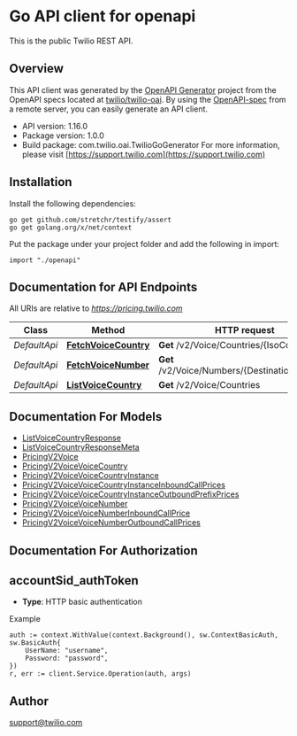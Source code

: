 # Go API client for openapi

This is the public Twilio REST API.

## Overview
This API client was generated by the [OpenAPI Generator](https://openapi-generator.tech) project from the OpenAPI specs located at [twilio/twilio-oai](https://github.com/twilio/twilio-oai/tree/main/spec).  By using the [OpenAPI-spec](https://www.openapis.org/) from a remote server, you can easily generate an API client.

- API version: 1.16.0
- Package version: 1.0.0
- Build package: com.twilio.oai.TwilioGoGenerator
For more information, please visit [https://support.twilio.com](https://support.twilio.com)

## Installation

Install the following dependencies:

```shell
go get github.com/stretchr/testify/assert
go get golang.org/x/net/context
```

Put the package under your project folder and add the following in import:

```golang
import "./openapi"
```

## Documentation for API Endpoints

All URIs are relative to *https://pricing.twilio.com*

Class | Method | HTTP request | Description
------------ | ------------- | ------------- | -------------
*DefaultApi* | [**FetchVoiceCountry**](docs/DefaultApi.md#fetchvoicecountry) | **Get** /v2/Voice/Countries/{IsoCountry} | 
*DefaultApi* | [**FetchVoiceNumber**](docs/DefaultApi.md#fetchvoicenumber) | **Get** /v2/Voice/Numbers/{DestinationNumber} | 
*DefaultApi* | [**ListVoiceCountry**](docs/DefaultApi.md#listvoicecountry) | **Get** /v2/Voice/Countries | 


## Documentation For Models

 - [ListVoiceCountryResponse](docs/ListVoiceCountryResponse.md)
 - [ListVoiceCountryResponseMeta](docs/ListVoiceCountryResponseMeta.md)
 - [PricingV2Voice](docs/PricingV2Voice.md)
 - [PricingV2VoiceVoiceCountry](docs/PricingV2VoiceVoiceCountry.md)
 - [PricingV2VoiceVoiceCountryInstance](docs/PricingV2VoiceVoiceCountryInstance.md)
 - [PricingV2VoiceVoiceCountryInstanceInboundCallPrices](docs/PricingV2VoiceVoiceCountryInstanceInboundCallPrices.md)
 - [PricingV2VoiceVoiceCountryInstanceOutboundPrefixPrices](docs/PricingV2VoiceVoiceCountryInstanceOutboundPrefixPrices.md)
 - [PricingV2VoiceVoiceNumber](docs/PricingV2VoiceVoiceNumber.md)
 - [PricingV2VoiceVoiceNumberInboundCallPrice](docs/PricingV2VoiceVoiceNumberInboundCallPrice.md)
 - [PricingV2VoiceVoiceNumberOutboundCallPrices](docs/PricingV2VoiceVoiceNumberOutboundCallPrices.md)


## Documentation For Authorization



## accountSid_authToken

- **Type**: HTTP basic authentication

Example

```golang
auth := context.WithValue(context.Background(), sw.ContextBasicAuth, sw.BasicAuth{
    UserName: "username",
    Password: "password",
})
r, err := client.Service.Operation(auth, args)
```


## Author

support@twilio.com

